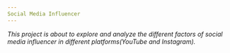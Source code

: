 ```yaml
---
Social Media Influencer
---
```


*This project is about to explore and analyze the different factors of social media influencer in different platforms(YouTube and Instagram).*